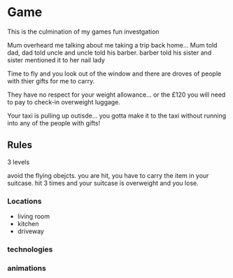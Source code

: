 # Game

This is the culmination of my games fun investgation

Mum overheard me talking about me taking a trip back home...
Mum told dad, dad told uncle and uncle told his barber. barber told his sister and sister mentioned it to her nail lady

Time to fly and you look out of the window and there are droves of people with thier gifts for me to carry.

They have no respect for your weight allowance... or the £120 you will need to pay to check-in overweight luggage.

Your taxi is pulling up outisde... you gotta make it to the taxi without running into any of the people with gifts!

## Rules

3 levels

avoid the flying obejcts.
you are hit, you have to carry the item in your suitcase.
hit 3 times and your suitcase is overweight and you lose.

### Locations

- living room
- kitchen
- driveway

### technologies

### animations
